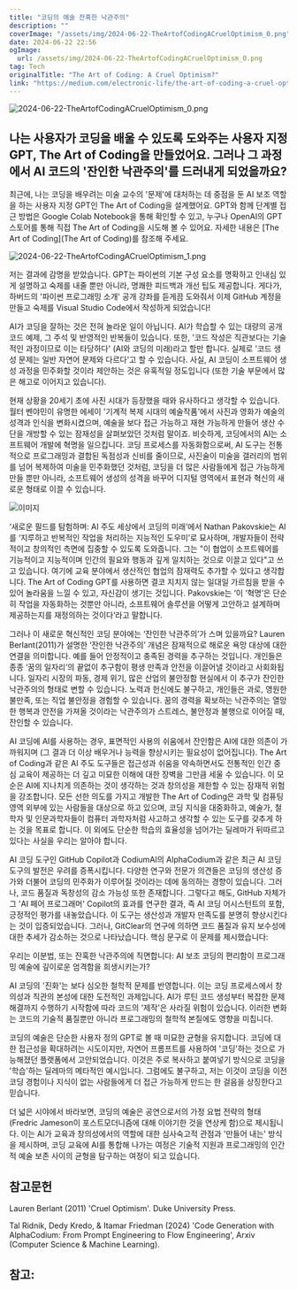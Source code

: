 ```yaml
---
title: "코딩의 예술 잔혹한 낙관주의"
description: ""
coverImage: "/assets/img/2024-06-22-TheArtofCodingACruelOptimism_0.png"
date: 2024-06-22 22:56
ogImage:
  url: /assets/img/2024-06-22-TheArtofCodingACruelOptimism_0.png
tag: Tech
originalTitle: "The Art of Coding: A Cruel Optimism?"
link: "https://medium.com/electronic-life/the-art-of-coding-a-cruel-optimism-59fc52571e91"
---
```


![2024-06-22-TheArtofCodingACruelOptimism_0.png](/assets/img/2024-06-22-TheArtofCodingACruelOptimism_0.png)

## 나는 사용자가 코딩을 배울 수 있도록 도와주는 사용자 지정 GPT, The Art of Coding을 만들었어요. 그러나 그 과정에서 AI 코드의 '잔인한 낙관주의'를 드러내게 되었을까요?

최근에, 나는 코딩을 배우려는 미술 교수의 '문제'에 대처하는 데 중점을 둔 AI 보조 역할을 하는 사용자 지정 GPT인 The Art of Coding을 설계했어요. GPT와 함께 단계별 접근 방법은 Google Colab Notebook을 통해 확인할 수 있고, 누구나 OpenAI의 GPT 스토어를 통해 직접 The Art of Coding을 시도해 볼 수 있어요. 자세한 내용은 [The Art of Coding](The Art of Coding)를 참조해 주세요.

![2024-06-22-TheArtofCodingACruelOptimism_1.png](/assets/img/2024-06-22-TheArtofCodingACruelOptimism_1.png)

<div class="content-ad"></div>

저는 결과에 감명을 받았습니다. GPT는 파이썬의 기본 구성 요소를 명확하고 인내심 있게 설명하고 숙제를 내줄 뿐만 아니라, 명쾌한 피드백과 개선 팁도 제공합니다. 게다가, 하버드의 '파이썬 프로그래밍 소개' 공개 강좌를 듣게끔 도와줘서 이제 GitHub 계정을 만들고 숙제를 Visual Studio Code에서 작성하게 되었습니다!

AI가 코딩을 잘하는 것은 전혀 놀라운 일이 아닙니다. AI가 학습할 수 있는 대량의 공개 코드 예제, 그 주석 및 반영적인 반복들이 있습니다. 또한, '코드 작성은 직관보다는 기술적인 과정이므로 이는 타당하다' (AI와 코딩의 미래)라고 할만 합니다. 실제로 '코드 생성 문제는 일반 자연어 문제와 다르다'고 할 수 있습니다. 사실, AI 코딩이 소프트웨어 생성 과정을 민주화할 것이라 제안하는 것은 유혹적일 정도입니다 (또한 기술 부문에서 많은 해고로 이어지고 있습니다).

현재 상황을 20세기 초에 사진 시대가 등장했을 때와 유사하다고 생각할 수 있습니다. 월터 벤야민이 유명한 에세이 '기계적 복제 시대의 예술작품'에서 사진과 영화가 예술의 성격과 인식을 변화시켰으며, 예술을 보다 접근 가능하고 재현 가능하게 만들어 생산 수단을 개방할 수 있는 잠재성을 살펴보았던 것처럼 말이죠. 비슷하게, 코딩에서의 AI는 소프트웨어 개발에 혁명을 일으킵니다. 코딩 프로세스를 자동화함으로써, AI 도구는 전통적으로 프로그래밍과 결합된 독점성과 신비를 줄이므로, 사진술이 미술을 갤러리의 범위를 넘어 복제하여 미술을 민주화했던 것처럼, 코딩을 더 많은 사람들에게 접근 가능하게 만들 뿐만 아니라, 소프트웨어 생성의 성격을 바꾸어 디지털 영역에서 표현과 혁신의 새로운 형태로 이끌 수 있습니다.

![이미지](/assets/img/2024-06-22-TheArtofCodingACruelOptimism_2.png)

<div class="content-ad"></div>

‘새로운 필드를 탐험하며: AI 주도 세상에서 코딩의 미래’에서 Nathan Pakovskie는 AI를 ‘지루하고 반복적인 작업을 처리하는 지능적인 도우미’로 묘사하며, 개발자들이 전략적이고 창의적인 측면에 집중할 수 있도록 도와줍니다. 그는 "이 협업이 소프트웨어를 기능적이고 지능적이며 인간의 필요와 행동과 깊게 일치하는 것으로 이끌고 있다"고 쓰고 있습니다. 여기에 교육 분야에서 생산적인 협업의 잠재력도 추가할 수 있다고 생각합니다. The Art of Coding GPT를 사용하면 결코 지치지 않는 일대일 가르침을 받을 수 있어 놀라움을 느낄 수 있고, 자신감이 생기는 것입니다. Pakovskie는 ‘이 ‘혁명’은 단순히 작업을 자동화하는 것뿐만 아니라, 소프트웨어 솔루션을 어떻게 고안하고 설계하며 제공하는지를 재정의하는 것이다’라고 말합니다.

그러나 이 새로운 혁신적인 코딩 분야에는 ‘잔인한 낙관주의’가 스며 있을까요? Lauren Berlant(2011)가 설명한 ‘잔인한 낙관주의’ 개념은 잠재적으로 해로운 욕망 대상에 대한 연결을 의미합니다. 예를 들어 안정적이고 충족된 경력을 추구하는 것입니다. 개인들은 종종 ‘꿈의 일자리’의 끝없이 추구함이 평생 만족과 안전을 이끌어낼 것이라고 사회화됩니다. 일자리 시장의 파동, 경제 위기, 많은 산업의 불안정함 현실에서 이 추구가 잔인한 낙관주의의 형태로 변할 수 있습니다. 노력과 헌신에도 불구하고, 개인들은 과로, 영원한 불만족, 또는 직업 불안정을 경험할 수 있습니다. 꿈의 경력을 확보하는 낙관주의는 열망한 행복과 안전을 가져올 것이라는 낙관주의가 스트레스, 불안정과 불행으로 이어질 때, 잔인할 수 있습니다.

AI 코딩에 AI를 사용하는 경우, 표면적인 사용의 쉬움에서 잔인함은 AI에 대한 의존이 가까워지며 (그 결과 더 이상 배우거나 능력을 향상시키는 필요성이 없어집니다). The Art of Coding과 같은 AI 주도 도구들은 접근성과 쉬움을 약속하면서도 전통적인 인간 중심 교육이 제공하는 더 깊고 미묘한 이해에 대한 장벽을 그만큼 세울 수 있습니다. 이 모순은 AI에 지나치게 의존하는 것이 생각하는 것과 창의성을 제한할 수 있는 잠재적 위험을 강조합니다. 모든 선한 의도를 가지고 개발한 The Art of Coding은 과학 및 컴퓨팅 영역 외부에 있는 사람들을 대상으로 하고 있으며, 코딩 지식을 대중화하고, 예술가, 철학자 및 인문과학자들이 컴퓨터 과학자처럼 사고하고 생각할 수 있는 도구를 갖추게 하는 것을 목표로 합니다. 이 외에도 단순한 학습의 효율성을 넘어가는 딜레마가 뒤따르고 있다는 사실을 우리는 알아야 합니다.

<div class="content-ad"></div>

AI 코딩 도구인 GitHub Copilot과 CodiumAI의 AlphaCodium과 같은 최근 AI 코딩 도구의 발전은 우려를 증폭시킵니다. 다양한 연구와 전문가 의견들은 코딩의 생산성 증가와 더불어 코딩의 민주화가 이루어질 것이라는 데에 동의하는 경향이 있습니다. 그러나, 코드 품질과 독창성의 감소 가능성 또한 존재합니다. 그렇다고 해도, GitHub 자체가 그 'AI 페어 프로그래머' Copilot의 효과를 연구한 결과, 즉 AI 코딩 어시스턴트의 포함, 긍정적인 평가를 내놓았습니다. 이 도구는 생산성과 개발자 만족도를 분명히 향상시킨다는 것이 입증되었습니다. 그러나, GitClear의 연구에 의하면 코드 품질과 유지 보수성에 대한 추세가 감소하는 것으로 나타났습니다. 핵심 문구로 이 문제를 제시했습니다:

우리는 이분법, 또는 잔혹한 낙관주의에 직면합니다: AI 보조 코딩의 편리함이 프로그래밍 예술에 깊이로운 엄격함을 희생시키는가?

AI 코딩의 '진화'는 보다 심오한 철학적 문제를 반영합니다. 이는 코딩 프로세스에서 창의성과 직관의 본성에 대한 도전적인 과제입니다. AI가 루틴 코드 생성부터 복잡한 문제 해결까지 수행하기 시작함에 따라 코드의 '제작'은 사라질 위험이 있습니다. 이러한 변화는 코드의 기술적 품질뿐만 아니라 프로그래밍의 철학적 본질에도 영향을 미칩니다.

코딩의 예술은 단순한 사용자 정의 GPT로 볼 때 미묘한 균형을 유지합니다. 코딩에 대한 접근성을 확대하려는 시도이지만, 자연어 프롬프트를 사용하여 '코딩'하는 것으로 가능해졌던 플랫폼에서 고안되었습니다. 이것은 주로 복사하고 붙여넣기 방식으로 코딩을 '학습'하는 딜레마의 메타적인 예시입니다. 그럼에도 불구하고, 저는 이것이 코딩을 이전 코딩 경험이나 지식이 없는 사람들에게 더 접근 가능하게 만드는 한 걸음을 상징한다고 믿습니다.

<div class="content-ad"></div>

더 넓은 시야에서 바라보면, 코딩의 예술은 공연으로서의 가정 요법 전략의 형태(Fredric Jameson이 포스트모더니즘에 대해 이야기한 것을 연상케 함)으로 제시됩니다. 이는 AI가 교육과 창의성에서의 역할에 대한 심사숙고적 관점과 '만들어 내는' 방식을 제시하며, 코딩 교육에 AI를 통합해 나가는 여정은 기술적 지원과 프로그래밍의 인간적 예술 보존 사이의 균형을 탐구하는 여정이 되고 있습니다.

## 참고문헌

Lauren Berlant (2011) 'Cruel Optimism'. Duke University Press.

Tal Ridnik, Dedy Kredo, & Itamar Friedman (2024) 'Code Generation with AlphaCodium: From Prompt Engineering to Flow Engineering', Arxiv (Computer Science & Machine Learning).

<div class="content-ad"></div>

## 참고:
